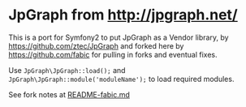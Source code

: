 JpGraph from http://jpgraph.net/
======
This is a port for Symfony2 to put JpGraph as a Vendor library,
by https://github.com/ztec/JpGraph and forked here by https://github.com/fabic
for pulling in forks and eventual fixes.

Use `JpGraph\JpGraph::load();` and `JpGraph\JpGraph::module('moduleName');` to load required modules.

See fork notes at [README-fabic.md](https://github.com/fabic/JpGraph/blob/master/README-fabic.md)

